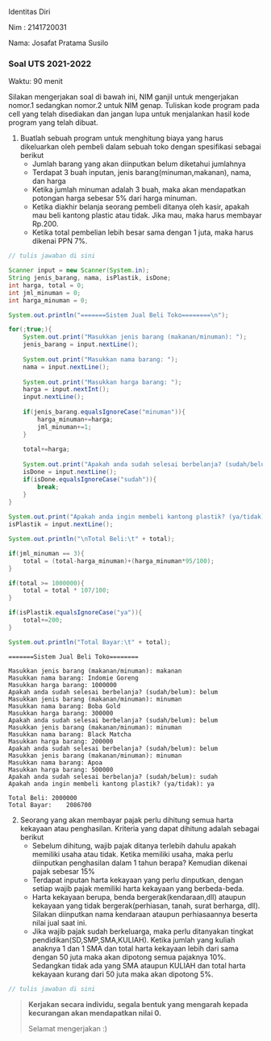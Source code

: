 Identitas Diri

Nim : 2141720031

Nama: Josafat Pratama Susilo

### Soal UTS 2021-2022
Waktu: 90 menit

Silakan mengerjakan soal di bawah ini, NIM ganjil untuk mengerjakan nomor.1 sedangkan nomor.2 untuk NIM genap. Tuliskan
kode program pada cell yang telah disediakan dan jangan lupa untuk menjalankan hasil kode program yang telah dibuat.

1. Buatlah sebuah program untuk menghitung biaya yang harus dikeluarkan oleh pembeli dalam sebuah toko dengan spesifikasi sebagai berikut
    + Jumlah barang yang akan diinputkan belum diketahui jumlahnya
    + Terdapat 3 buah inputan, jenis barang(minuman,makanan), nama, dan harga
    + Ketika jumlah minuman adalah 3 buah, maka akan mendapatkan potongan harga sebesar 5% dari harga minuman.
    + Ketika diakhir belanja seorang pembeli ditanya oleh kasir, apakah mau beli kantong plastic atau tidak. Jika mau, maka harus membayar Rp.200.
    + Ketika total pembelian lebih besar sama dengan 1 juta, maka harus dikenai PPN 7%.


```Java
// tulis jawaban di sini

Scanner input = new Scanner(System.in);
String jenis_barang, nama, isPlastik, isDone;
int harga, total = 0;
int jml_minuman = 0;
int harga_minuman = 0;

System.out.println("=======Sistem Jual Beli Toko========\n");

for(;true;){
    System.out.print("Masukkan jenis barang (makanan/minuman): ");
    jenis_barang = input.nextLine();
    
    System.out.print("Masukkan nama barang: ");
    nama = input.nextLine();
    
    System.out.print("Masukkan harga barang: ");
    harga = input.nextInt(); 
    input.nextLine();
    
    if(jenis_barang.equalsIgnoreCase("minuman")){
        harga_minuman+=harga;
        jml_minuman+=1;
    }
    
    total+=harga;
    
    System.out.print("Apakah anda sudah selesai berbelanja? (sudah/belum): ");
    isDone = input.nextLine();
    if(isDone.equalsIgnoreCase("sudah")){
        break;
    }
}
       
System.out.print("Apakah anda ingin membeli kantong plastik? (ya/tidak): ");
isPlastik = input.nextLine();

System.out.println("\nTotal Beli:\t" + total);

if(jml_minuman == 3){
    total = (total-harga_minuman)+(harga_minuman*95/100);
}

if(total >= 1000000){
    total = total * 107/100;
}

if(isPlastik.equalsIgnoreCase("ya")){
    total+=200;
}

System.out.println("Total Bayar:\t" + total);
```

    =======Sistem Jual Beli Toko========
    
    Masukkan jenis barang (makanan/minuman): makanan
    Masukkan nama barang: Indomie Goreng
    Masukkan harga barang: 1000000
    Apakah anda sudah selesai berbelanja? (sudah/belum): belum
    Masukkan jenis barang (makanan/minuman): minuman
    Masukkan nama barang: Boba Gold
    Masukkan harga barang: 300000
    Apakah anda sudah selesai berbelanja? (sudah/belum): belum
    Masukkan jenis barang (makanan/minuman): minuman
    Masukkan nama barang: Black Matcha
    Masukkan harga barang: 200000
    Apakah anda sudah selesai berbelanja? (sudah/belum): belum
    Masukkan jenis barang (makanan/minuman): minuman
    Masukkan nama barang: Apoa
    Masukkan harga barang: 500000
    Apakah anda sudah selesai berbelanja? (sudah/belum): sudah
    Apakah anda ingin membeli kantong plastik? (ya/tidak): ya
    
    Total Beli:	2000000
    Total Bayar:	2086700


2.	Seorang yang akan membayar pajak perlu dihitung semua harta kekayaan atau penghasilan. Kriteria yang dapat dihitung adalah sebagai berikut
    + Sebelum dihitung, wajib pajak ditanya terlebih dahulu apakah memiliki usaha atau tidak. Ketika memiliki usaha, maka perlu diinputkan penghasilan dalam 1 tahun berapa? Kemudian dikenai pajak sebesar 15%
    + Terdapat inputan harta kekayaan yang perlu dinputkan, dengan setiap wajib pajak memiliki harta kekayaan yang berbeda-beda.
    + Harta kekayaan berupa, benda bergerak(kendaraan,dll) ataupun kekayaan yang tidak bergerak(perhiasan, tanah, surat berharga, dll). Silakan diinputkan nama kendaraan ataupun perhiasaannya beserta nilai jual saat ini.
    + Jika wajib pajak sudah berkeluarga, maka perlu ditanyakan tingkat pendidikan(SD,SMP,SMA,KULIAH). Ketika jumlah yang kuliah anaknya 1 dan 1 SMA dan total harta kekayaan lebih dari sama dengan 50 juta maka akan dipotong semua pajaknya 10%. Sedangkan tidak ada yang SMA ataupun KULIAH dan total harta kekayaan kurang dari 50 juta maka akan dipotong 5%.


```Java
// tulis jawaban di sini

```

> **Kerjakan secara individu, segala bentuk yang mengarah kepada kecurangan akan mendapatkan nilai 0.**
>
> Selamat mengerjakan :)

